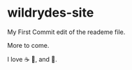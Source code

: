 # wildrydes-site
My First Commit edit of the reademe file.

More to come.

I love :coffee: :pizza:, and :dancer:.
